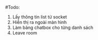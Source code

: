 #Todo:

1. Lấy thông tin list từ socket
2. Hiển thị ra ngoài màn hình
3. Làm bảng chatbox cho từng danh sách
4. Leave room
